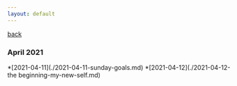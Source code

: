 ```yaml
---
layout: default
---
```


[back](./https://dzhulianan.github.io/notes/)

<h3>April 2021</h3>
*[2021-04-11](./2021-04-11-sunday-goals.md)
*[2021-04-12](./2021-04-12-the beginning-my-new-self.md)
